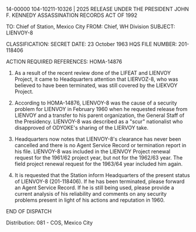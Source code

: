 14-00000
104-10211-10326 | 2025 RELEASE UNDER THE PRESIDENT JOHN F. KENNEDY ASSASSINATION RECORDS ACT OF 1992

TO: Chief of Station, Mexico City
FROM: Chief, WH Division
SUBJECT: LIENVOY-8

CLASSIFICATION: SECRET
DATE: 23 October 1963
HQS FILE NUMBER: 201-118406

ACTION REQUIRED
REFERENCES: HOMA-14876

1. As a result of the recent review done of the LIFEAT and LIENVOY Project, it came to Headquarters attention that LIERVOZ-8, who was believed to have been terminated, was still covered by the LIEKVOY Project.

2. According to HOMA-14876, LIENVOY-8 was the cause of a security problem for LIENVOY in February 1960 when he requested release from LIENVOY and a transfer to his parent organization, the General Staff of the Presidency. LIENVOY-8 was described as a "scur" nationalist who disapproved of ODYOKE's sharing of the LIERVOY take.

3. Headquarters now notes that LIENVOY-8's clearance has never been cancelled and there is no Agent Service Record or termination report in his file. LIENVOY-8 was included in the LIENVOY Project renewal request for the 1961/62 project year, but not for the 1962/63 year. The field project renewal request for the 1963/64 year included him again.

4. It is requested that the Station inform Headquarters of the present status of LIENVOY-8 (201-118406). If he has been terminated, please forward an Agent Service Record. If he is still being used, please provide a current analysis of his reliability and comments on any security problems present in light of his actions and reputation in 1960.

END OF DISPATCH

Distribution:
081 - COS, Mexico City
